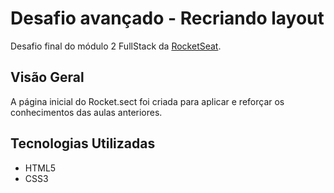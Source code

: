 # Desafio avançado - Recriando layout

Desafio final do módulo 2 FullStack da [RocketSeat](https://www.rocketseat.com.br).

## Visão Geral

A página inicial do Rocket.sect foi criada para aplicar e reforçar os conhecimentos das aulas anteriores.

## Tecnologias Utilizadas

- HTML5
- CSS3
